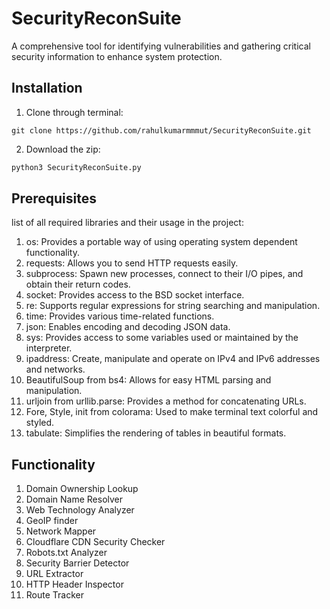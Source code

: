 # SecurityReconSuite

A comprehensive tool for identifying vulnerabilities and gathering critical security information to enhance system protection.

## Installation

1. Clone through terminal:
```git
git clone https://github.com/rahulkumarmmmut/SecurityReconSuite.git
```
2. Download the zip:
```python
python3 SecurityReconSuite.py
```

## Prerequisites
list of all required libraries and their usage in the project:

1. os: Provides a portable way of using operating system dependent functionality.
2. requests: Allows you to send HTTP requests easily.
3. subprocess: Spawn new processes, connect to their I/O pipes, and obtain their return codes.
4. socket: Provides access to the BSD socket interface.
5. re: Supports regular expressions for string searching and manipulation.
6. time: Provides various time-related functions.
7. json: Enables encoding and decoding JSON data.
8. sys: Provides access to some variables used or maintained by the interpreter.
9. ipaddress: Create, manipulate and operate on IPv4 and IPv6 addresses and networks.
10. BeautifulSoup from bs4: Allows for easy HTML parsing and manipulation.
11. urljoin from urllib.parse: Provides a method for concatenating URLs.
12. Fore, Style, init from colorama: Used to make terminal text colorful and styled.
13. tabulate: Simplifies the rendering of tables in beautiful formats.

## Functionality

1. Domain Ownership Lookup
2. Domain Name Resolver
3. Web Technology Analyzer
4. GeoIP finder
5. Network Mapper
6. Cloudflare CDN Security Checker
7. Robots.txt Analyzer
8. Security Barrier Detector
9. URL Extractor
10. HTTP Header Inspector
11. Route Tracker
